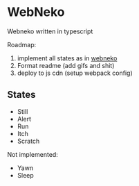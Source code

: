 # WebNeko

Webneko written in typescript

Roadmap:
1. implement all states as in [webneko](https://webneko.net/)
2. Format readme (add gifs and shit)
3. deploy to js cdn (setup webpack config)

## States
* Still
* Alert
* Run
* Itch
* Scratch

Not implemented:
* Yawn
* Sleep
